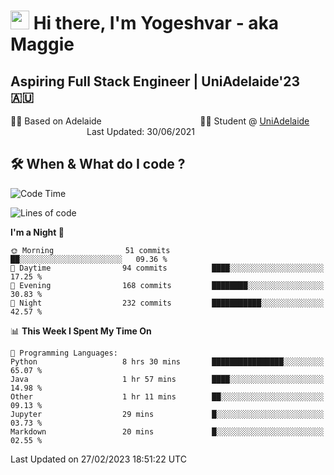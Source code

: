 <h1><img src="https://emojis.slackmojis.com/emojis/images/1531849430/4246/blob-sunglasses.gif?1531849430" width="30"/> Hi there, I'm Yogeshvar - aka Maggie</h1>

## Aspiring Full Stack Engineer | UniAdelaide'23 🇦🇺  
🏂🏻  Based on Adelaide &nbsp;&nbsp;&nbsp;&nbsp;&nbsp;&nbsp;&nbsp;&nbsp;&nbsp;&nbsp;&nbsp;&nbsp;&nbsp;&nbsp;&nbsp;&nbsp;&nbsp;&nbsp;&nbsp;&nbsp;&nbsp;&nbsp;&nbsp;&nbsp;&nbsp;&nbsp;&nbsp;&nbsp;&nbsp;&nbsp;&nbsp;&nbsp;&nbsp;&nbsp;&nbsp;&nbsp;&nbsp;&nbsp;&nbsp;👨‍💻 Student @ [UniAdelaide](https://www.adelaide.edu.au)   &nbsp;&nbsp;&nbsp;&nbsp;&nbsp;&nbsp;&nbsp;&nbsp;&nbsp;&nbsp;&nbsp;&nbsp;&nbsp;&nbsp;&nbsp;&nbsp;&nbsp;&nbsp;&nbsp;&nbsp;&nbsp;&nbsp;&nbsp;&nbsp;&nbsp;&nbsp;&nbsp;&nbsp;&nbsp;&nbsp;&nbsp;Last Updated: 30/06/2021

## 🛠 When & What do I code ?  

<!--START_SECTION:waka-->
![Code Time](http://img.shields.io/badge/Code%20Time-1%2C962%20hrs%2052%20mins-blue)

![Lines of code](https://img.shields.io/badge/From%20Hello%20World%20I%27ve%20Written-3.3%20million%20lines%20of%20code-blue)

**I'm a Night 🦉** 

```text
🌞 Morning                51 commits          ██░░░░░░░░░░░░░░░░░░░░░░░   09.36 % 
🌆 Daytime                94 commits          ████░░░░░░░░░░░░░░░░░░░░░   17.25 % 
🌃 Evening                168 commits         ████████░░░░░░░░░░░░░░░░░   30.83 % 
🌙 Night                  232 commits         ███████████░░░░░░░░░░░░░░   42.57 % 
```


📊 **This Week I Spent My Time On** 

```text
💬 Programming Languages: 
Python                   8 hrs 30 mins       ████████████████░░░░░░░░░   65.07 % 
Java                     1 hr 57 mins        ████░░░░░░░░░░░░░░░░░░░░░   14.98 % 
Other                    1 hr 11 mins        ██░░░░░░░░░░░░░░░░░░░░░░░   09.13 % 
Jupyter                  29 mins             █░░░░░░░░░░░░░░░░░░░░░░░░   03.73 % 
Markdown                 20 mins             █░░░░░░░░░░░░░░░░░░░░░░░░   02.55 % 
```


 Last Updated on 27/02/2023 18:51:22 UTC
<!--END_SECTION:waka-->
